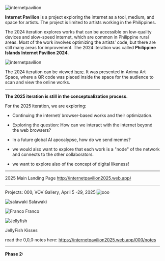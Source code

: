 ![internetpavilion](https://streetkonect.com/storage/internetpavilion/2025/logo.png)

**Internet Pavilion** is a project exploring the internet as a tool, medium, and space for artists. The project is limited to artists working in the Philippines.

The 2024 iteration explores works that can be accessible on low-quality devices and slow-speed internet, which are common in Philippine rural areas. Most of the work involves optimizing the artists' code, but there are still many areas for improvement. The 2024 iteration was called **Philippine Islands Internet Pavilion 2024**.

![internetpavilion](https://streetkonect.com/storage/internetpavilion/2025/2024.jpg)

The 2024 iteration can be viewed [here](https://internetpavilion2024.web.app/). It was presented in Anima Art Space, where a QR code was placed inside the space for the audience to scan and view the online works.

-------------------------------------------------------------------------

**The 2025 iteration is still in the conceptualization process.**

For the 2025 iteration, we are exploring:

- Continuing the internet/ browser-based works and their optimization.

- Exploring the question: How can we interact with the internet beyond the web browsers?

- In a future global AI apocalypse, how do we send memes?

- we would also want to explore that each work is a "node" of the network and connects to the other collaborators.

- we want to explore also of the concept of digital likeness! 

---------------------------------------------------------------------
2025 Main Landing Page
http://internetpavilion2025.web.app/

--------------------------------------------------------------------------
Projects:
000, VOV Gallery, April 5 -29, 2025
![ooo](https://scontent.fmnl3-2.fna.fbcdn.net/v/t51.75761-15/487670651_18489890905011716_4581042896633504526_n.jpg?_nc_cat=105&ccb=1-7&_nc_sid=127cfc&_nc_eui2=AeFJJaDW8dheZfhCi5o2qfESSdWRrJOihAVJ1ZGsk6KEBUH2M0a7LVeoVYVwOucfkEUQu03xpM1e-RZqS1iVQAUh&_nc_ohc=iwPvVzzT7pUQ7kNvwHQmBA4&_nc_oc=Adm2vGReYoodDBxyq7z-lT7jGXP-jiFICnXjIwL4ybHKnq7-itFswGUS10tmBsr4e5Q&_nc_zt=23&_nc_ht=scontent.fmnl3-2.fna&_nc_gid=V4W4VgmYgxYbngt30wI7TA&oh=00_AfIsnbAgGQ0PtTveaUsB76qvx5kjdShgn_j7qTNIb3eWPA&oe=682F47FB)

![salawaki](https://scontent.fmnl37-1.fna.fbcdn.net/v/t51.75761-15/491495085_18492525400011716_1644260224551787644_n.jpg?_nc_cat=106&ccb=1-7&_nc_sid=127cfc&_nc_eui2=AeHwwO4Dd0hlyummgtCSZLfFaRVs2p9FdNZpFWzan0V01j014JUB6DJL267w4f72AcTbmlP-25w2SK2wm9b7lstU&_nc_ohc=ysiyX5YpfosQ7kNvwGPTNQ0&_nc_oc=AdkXpLdMsXeOI3GGnHk_d1vTJ_6EGgf8dpR_py_NeZvJbEoZPrFgXPbJiKqvJUSrAdM&_nc_zt=23&_nc_ht=scontent.fmnl37-1.fna&_nc_gid=eB_MujMNXtr44Y2LATs3sg&oh=00_AfKvoS4GlYD3cx32jSk3no1o4UjM8gWxb18kieAgWrnFHQ&oe=682F3924)
Salawaki

![Franco](https://scontent.fmnl3-4.fna.fbcdn.net/v/t51.75761-15/491897161_18492526786011716_5652782337311588719_n.jpg?_nc_cat=102&ccb=1-7&_nc_sid=127cfc&_nc_eui2=AeGqUPhS2avHPubYPqTap44qSwPxSbnd6F9LA_FJud3oX9L8mSDxw8XP0_cbLDsX5YIMtOOBRNVqv_NgUpTzs5Tm&_nc_ohc=1IgPQM89AsgQ7kNvwFD3SMs&_nc_oc=AdnOi8b4vWEF7I4MAv4Ec68lbxKzfU9hPOYNLSpGc4Dhn9pWLZvMmlcpFWcxSfDzvak&_nc_zt=23&_nc_ht=scontent.fmnl3-4.fna&_nc_gid=yhHfQs4JGkC9jxFZJZW1ZQ&oh=00_AfLaYljKStnQns-0xCIpi6o8YNjSn_gsXktosdUCjHulpQ&oe=682F4B1A)
Franco

![Jellyfish](https://scontent.fmnl37-2.fna.fbcdn.net/v/t51.75761-15/491460661_18492527134011716_1134917858339059601_n.jpg?_nc_cat=108&ccb=1-7&_nc_sid=127cfc&_nc_eui2=AeHqn3MZa-XlV1SbFViQpj3L9vRzbj3W5ev29HNuPdbl6yVeBOP0yx1uoyzL6_Ohkgrg2tuQa0YhoZ668U4ObISW&_nc_ohc=g6AIFMkAn1IQ7kNvwEnL6mm&_nc_oc=AdlmoQxWIZV9z6qURDZH4bC7Xq1oWdP6hH8TKsCWdwVpxBtJq37vq6gMfGkAfSPAzao&_nc_zt=23&_nc_ht=scontent.fmnl37-2.fna&_nc_gid=cpDsdHKqW78hLlgg6lQSaA&oh=00_AfK__Mxm5Y93O-e0FPekT6n6s8LKYwEm4AuAyJifZqgPxw&oe=682F3138)

JellyFish Kisses

read the 0,0,0 notes here: https://internetpavilion2025.web.app/000/notes

-------------------------------------

**Phase 2:**







